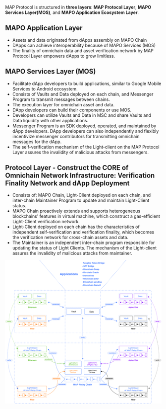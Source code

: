 MAP Protocol is structured in **three layers**: **MAP Protocol Layer**, **MAPO Services Layer(MOS)**, and **MAPO Application Ecosystem Layer**.

## MAPO Application Layer

- Assets and data originated from dApps assembly on MAPO Chain
- DApps can achieve interoperability because of MAPO Services (MOS)
- The finality of omnichain data and asset verification network by MAP Protocol Layer empowers dApps to grow limitless.

## MAPO Services Layer (MOS)

- Facilitate dApp developers to build applications, similar to Google Mobile Services to Android ecosystem.
- Consists of Vaults and Data deployed on each chain, and Messenger Program to transmit messages between chains.
- The execution layer for omnichain asset and data.
- DApp developers can build their components or use MOS.
- Developers can utilize Vaults and Data in MSC and share Vaults and Data liquidity with other applications.
- Messenger Program is an SDK deployed, operated, and maintained by dApp developers. DApp developers can also independently and flexibly incentivize messenger contributors for transmitting omnichain messages for the dApp. 
- The self-verification mechanism of the Light-client on the MAP Protocol Layer assures the invalidity of malicious attacks from messengers. 

## Protocol Layer - Construct the CORE of Omnichain Network Infrastructure: Verification Finality Network and dApp Deployment 

- Consists of: MAPO Chain, Light-Client deployed on each chain, and inter-chain Maintainer Program to update and maintain Light-Client status.
- MAPO Chain proactively extends and supports heterogeneous blockchains' features in virtual machine, which construct a gas-efficient Light-Client verification network.
- Light-Client deployed on each chain has the characteristics of independent self-verification and verification finality, which becomes the verification network for cross-chain assets and data. 
- The Maintainer is an independent inter-chain program responsible for updating the status of Light Clients. The mechanism of the Light-client assures the invalidity of malicious attacks from maintainer. 

![](threelayers.png)
